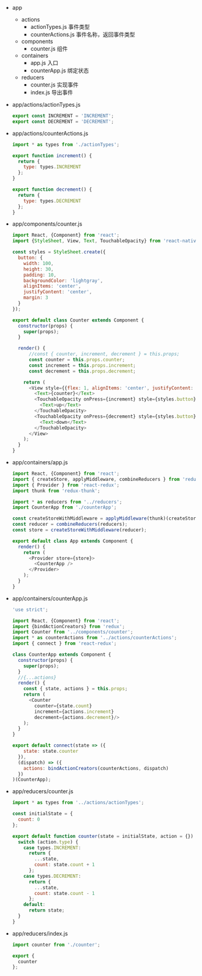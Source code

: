 * app

  * actions
    * actionTypes.js 事件类型
    * counterActions.js 事件名称，返回事件类型
  * components
    * counter.js  组件
  * containers
    * app.js  入口
    * counterApp.js 绑定状态
  * reducers
    * counter.js 实现事件
    * index.js 导出事件

* app/actions/actionTypes.js

  ```javascript
  export const INCREMENT = 'INCREMENT';
  export const DECREMENT = 'DECREMENT';
  ```

* app/actions/counterActions.js

  ```javascript
  import * as types from './actionTypes';

  export function increment() {
    return {
      type: types.INCREMENT
    };
  }

  export function decrement() {
    return {
      type: types.DECREMENT
    };
  }
  ```

* app/components/counter.js

  ```javascript
  import React, {Component} from 'react';
  import {StyleSheet, View, Text, TouchableOpacity} from 'react-native';

  const styles = StyleSheet.create({
    button: {
      width: 100,
      height: 30,
      padding: 10,
      backgroundColor: 'lightgray',
      alignItems: 'center',
      justifyContent: 'center',
      margin: 3
    }
  });

  export default class Counter extends Component {
    constructor(props) {
      super(props);
    }

    render() {
        //const { counter, increment, decrement } = this.props;
        const counter = this.props.counter;
        const increment = this.props.increment;
        const decrement = this.props.decrement;

      return (
        <View style={{flex: 1, alignItems: 'center', justifyContent: 'center' }}>
          <Text>{counter}</Text>
          <TouchableOpacity onPress={increment} style={styles.button}>
            <Text>up</Text>
          </TouchableOpacity>
          <TouchableOpacity onPress={decrement} style={styles.button}>
            <Text>down</Text>
          </TouchableOpacity>
        </View>
      );
    }
  }
  ```

* app/containers/app.js

  ```javascript
  import React, {Component} from 'react';
  import { createStore, applyMiddleware, combineReducers } from 'redux';
  import { Provider } from 'react-redux';
  import thunk from 'redux-thunk';

  import * as reducers from '../reducers';
  import CounterApp from './counterApp';

  const createStoreWithMiddleware = applyMiddleware(thunk)(createStore);
  const reducer = combineReducers(reducers);
  const store = createStoreWithMiddleware(reducer);

  export default class App extends Component {
    render() {
      return (
        <Provider store={store}>
          <CounterApp />
        </Provider>
      );
    }
  }
  ```

* app/containers/counterApp.js

  ```javascript
  'use strict';

  import React, {Component} from 'react';
  import {bindActionCreators} from 'redux';
  import Counter from '../components/counter';
  import * as counterActions from '../actions/counterActions';
  import { connect } from 'react-redux';

  class CounterApp extends Component {
    constructor(props) {
      super(props);
    }
    //{...actions}
    render() {
      const { state, actions } = this.props;
      return (
        <Counter
          counter={state.count}
          increment={actions.increment}
          decrement={actions.decrement}/>
      );
    }
  }

  export default connect(state => ({
      state: state.counter
    }),
    (dispatch) => ({
      actions: bindActionCreators(counterActions, dispatch)
    })
  )(CounterApp);
  ```

* app/reducers/counter.js

  ```javascript
  import * as types from '../actions/actionTypes';

  const initialState = {
    count: 0
  };

  export default function counter(state = initialState, action = {}) {
    switch (action.type) {
      case types.INCREMENT:
        return {
          ...state,
          count: state.count + 1
        };
      case types.DECREMENT:
        return {
          ...state,
          count: state.count - 1
        };
      default:
        return state;
    }
  }
  ```

* app/reducers/index.js

  ```javascript
  import counter from './counter';

  export {
    counter
  };
  ```

  ​
